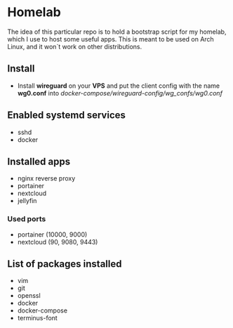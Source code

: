 # Homelab

The idea of this particular repo is to hold a bootstrap script for my homelab, which I use to host some useful apps. This is meant to be used on Arch Linux, and it won`t work on other distributions.

## Install

- Install **wireguard** on your **VPS** and put the client config with the name **wg0.conf** into *docker-compose/wireguard-config/wg_confs/wg0.conf*

## Enabled systemd services

- sshd
- docker

## Installed apps

- nginx reverse proxy
- portainer
- nextcloud
- jellyfin

### Used ports

- portainer (10000, 9000)
- nextcloud (90, 9080, 9443)

## List of packages installed

- vim
- git
- openssl
- docker
- docker-compose
- terminus-font
